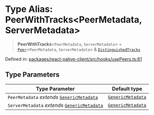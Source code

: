 # Type Alias: PeerWithTracks\<PeerMetadata, ServerMetadata\>

> **PeerWithTracks**\<`PeerMetadata`, `ServerMetadata`\> = [`Peer`](Peer.md)\<`PeerMetadata`, `ServerMetadata`\> & [`DistinguishedTracks`](DistinguishedTracks.md)

Defined in: [packages/react-native-client/src/hooks/usePeers.ts:61](https://github.com/fishjam-cloud/mobile-client-sdk/blob/b59d08631f5fbe1fa162c766a63916c14024e0d4/packages/react-native-client/src/hooks/usePeers.ts#L61)

## Type Parameters

| Type Parameter | Default type |
| ------ | ------ |
| `PeerMetadata` *extends* [`GenericMetadata`](GenericMetadata.md) | [`GenericMetadata`](GenericMetadata.md) |
| `ServerMetadata` *extends* [`GenericMetadata`](GenericMetadata.md) | [`GenericMetadata`](GenericMetadata.md) |
